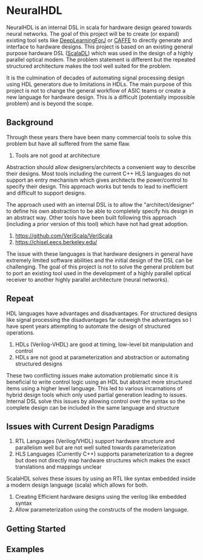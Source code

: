 # NeuralHDL

NeuralHDL is an internal DSL in scala for hardware design geared towards neural networks. The goal of this project will be to create (or expand) existing tool sets like [DeepLearningForJ](https://deeplearning4j.org/) or [CAFFE](http://caffe.berkeleyvision.org/) to directly generate and interface to hardware designs. This project is based on an existing general purpose hardware DSL ([ScalaDL](https://github.com/andywag/ScalaDL)) which was used in the design of a highly parallel optical modem. The problem statement is different but the repeated structured architecture makes the tool well suited for the problem.  


It is the culmination of decades of automating signal processing design using HDL generators due to limitations in HDLs. The main purpose of this project is not to change the general workflow of ASIC teams or create a new language for hardware design. This is a difficult (potentially impossible problem) and is beyond the scope. 

## Background
Through these years there have been many commercial tools to solve this problem but have all suffered from the same flaw. 

1. Tools are not good at architecture

Abstraction should allow designers/architects a convenient way to describe their designs. Most tools including the current C++ HLS languages do not support an entry mechanism which gives architects the power/control to specify their design. This approach works but tends to lead to inefficient and difficult to support designs. 

The approach used with an internal DSL is to allow the "architect/designer" to define his own abstraction to be able to completely specify his design in an abstract way. Other tools have been built following this approach (including a prior version of this tool) which have not had great adoption. 

1. https://github.com/VeriScala/VeriScala
2. https://chisel.eecs.berkeley.edu/

The issue with these languages is that hardware designers in general have extremely limited software abilities and the initial design of the DSL can be challenging. The goal of this project is not to solve the general problem but to port an existing tool used in the development of a highly parallel optical receiver to another highly parallel architecture (neural networks). 

## Repeat

HDL languages have advantages and disadvantages. For structured designs like signal processing the disadvantages far outweigh the advantages so I have spent years attempting to automate the design of structured operations. 

1. HDLs (Verilog-VHDL) are good at timing, low-level bit manipulation and control
2. HDLs are not good at parameterization and abstraction or automating structured designs

These two conflicting issues make automation problematic since it is beneficial to write control logic using an HDL but abstract more structured items using a higher level language. This led to various incarnations of hybrid design tools which only used partial generation leading to issues. Internal DSL solve this issues by allowing control over the syntax so the complete design can be included in the same language and structure



## Issues with Current Design Paradigms

1. RTL Languages (Verilog/VHDL) support hardware structure and parallelism well but are not well suited towards parameterization
2. HLS Languages (Currently C++) supports parameterization to a degree but does not directly map hardware structures
which makes the exact translations and mappings unclear

ScalaHDL solves these issues by using an RTL like syntax embedded inside a modern design language (scala) which allows for both. 

1. Creating Efficient hardware designs using the verilog like embedded syntax 
2. Allow parameterization using the constructs of the modern language. 

## Getting Started

## Examples

